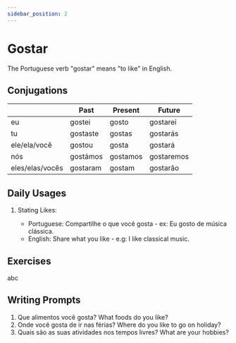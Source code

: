 ```yaml
---
sidebar_position: 2
---
```


# Gostar

The Portuguese verb "gostar" means "to like" in English.

## Conjugations

|                 | Past     | Present  | Future     |
| --------------- | -------- | -------- | ---------- |
| eu              | gostei   | gosto    | gostarei   |
| tu              | gostaste | gostas   | gostarás   |
| ele/ela/você    | gostou   | gosta    | gostará    |
| nós             | gostámos | gostamos | gostaremos |
| eles/elas/vocês | gostaram | gostam   | gostarão   |

## Daily Usages

1. Stating Likes:

   - Portuguese: Compartilhe o que você gosta - ex: Eu gosto de música clássica.
   - English: Share what you like - e.g: I like classical music.

## Exercises

abc

## Writing Prompts

1. Que alimentos você gosta? What foods do you like?
2. Onde você gosta de ir nas férias? Where do you like to go on holiday?
3. Quais são as suas atividades nos tempos livres? What are your hobbies?
